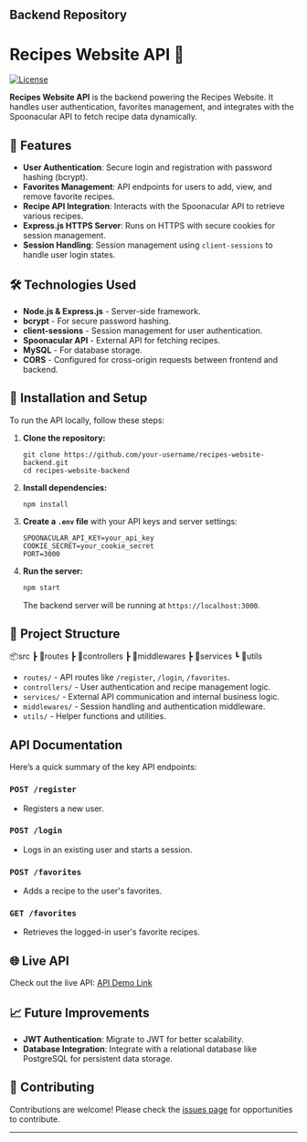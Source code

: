 ## Backend Repository 

# Recipes Website API 🍴

[![License](https://img.shields.io/badge/license-MIT-blue.svg)](LICENSE)

**Recipes Website API** is the backend powering the Recipes Website. It handles user authentication, favorites management, and integrates with the Spoonacular API to fetch recipe data dynamically.

## 🚀 Features

- **User Authentication**: Secure login and registration with password hashing (bcrypt).
- **Favorites Management**: API endpoints for users to add, view, and remove favorite recipes.
- **Recipe API Integration**: Interacts with the Spoonacular API to retrieve various recipes.
- **Express.js HTTPS Server**: Runs on HTTPS with secure cookies for session management.
- **Session Handling**: Session management using `client-sessions` to handle user login states.

## 🛠️ Technologies Used

- **Node.js & Express.js** - Server-side framework.
- **bcrypt** - For secure password hashing.
- **client-sessions** - Session management for user authentication.
- **Spoonacular API** - External API for fetching recipes.
- **MySQL** - For database storage.
- **CORS** - Configured for cross-origin requests between frontend and backend.

## 🔧 Installation and Setup

To run the API locally, follow these steps:

1. **Clone the repository:**

    ```windows
    git clone https://github.com/your-username/recipes-website-backend.git
    cd recipes-website-backend
    ```

2. **Install dependencies:**

    ```windows
    npm install
    ```

3. **Create a `.env` file** with your API keys and server settings:

    ```plaintext
    SPOONACULAR_API_KEY=your_api_key
    COOKIE_SECRET=your_cookie_secret
    PORT=3000
    ```

4. **Run the server:**

    ```bash
    npm start
    ```

    The backend server will be running at `https://localhost:3000`.

## 📂 Project Structure
📦src ┣ 📂routes ┣ 📂controllers ┣ 📂middlewares ┣ 📂services ┗ 📂utils


- `routes/` - API routes like `/register`, `/login`, `/favorites`.
- `controllers/` - User authentication and recipe management logic.
- `services/` - External API communication and internal business logic.
- `middlewares/` - Session handling and authentication middleware.
- `utils/` - Helper functions and utilities.

## API Documentation

Here’s a quick summary of the key API endpoints:

### `POST /register`
- Registers a new user.

### `POST /login`
- Logs in an existing user and starts a session.

### `POST /favorites`
- Adds a recipe to the user's favorites.

### `GET /favorites`
- Retrieves the logged-in user's favorite recipes.

## 🌐 Live API

Check out the live API: [API Demo Link](https://your-api-link.com)

## 📈 Future Improvements

- **JWT Authentication**: Migrate to JWT for better scalability.
- **Database Integration**: Integrate with a relational database like PostgreSQL for persistent data storage.

## 🤝 Contributing

Contributions are welcome! Please check the [issues page](#) for opportunities to contribute.

---
